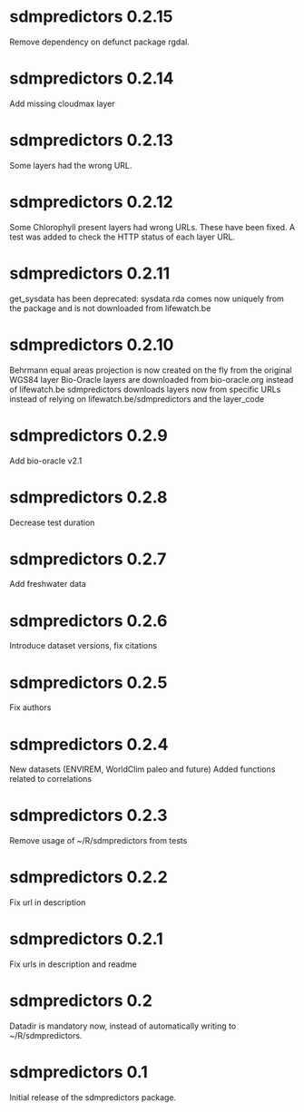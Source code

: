 # sdmpredictors 0.2.15
Remove dependency on defunct package rgdal.

# sdmpredictors 0.2.14
Add missing cloudmax layer

# sdmpredictors 0.2.13
Some layers had the wrong URL.

# sdmpredictors 0.2.12
Some Chlorophyll present layers had wrong URLs. These have been fixed.
A test was added to check the HTTP status of each layer URL.

# sdmpredictors 0.2.11

get_sysdata has been deprecated: sysdata.rda comes now uniquely from the package and is not downloaded from lifewatch.be

# sdmpredictors 0.2.10

Behrmann equal areas projection is now created on the fly from the original WGS84 layer
Bio-Oracle layers are downloaded from bio-oracle.org instead of lifewatch.be
sdmpredictors downloads layers now from specific URLs instead of relying on lifewatch.be/sdmpredictors and the layer_code

# sdmpredictors 0.2.9

Add bio-oracle v2.1

# sdmpredictors 0.2.8

Decrease test duration

# sdmpredictors 0.2.7

Add freshwater data

# sdmpredictors 0.2.6

Introduce dataset versions, fix citations

# sdmpredictors 0.2.5

Fix authors

# sdmpredictors 0.2.4

New datasets (ENVIREM, WorldClim paleo and future)
Added functions related to correlations

# sdmpredictors 0.2.3

Remove usage of ~/R/sdmpredictors from tests

# sdmpredictors 0.2.2

Fix url in description

# sdmpredictors 0.2.1

Fix urls in description and readme

# sdmpredictors 0.2

Datadir is mandatory now, instead of automatically writing to ~/R/sdmpredictors.

# sdmpredictors 0.1

Initial release of the sdmpredictors package.